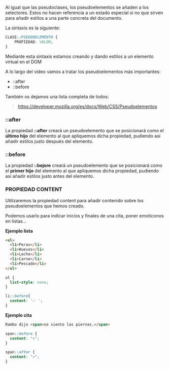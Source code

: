 Al igual que las pseudoclases, los pseudoelementos se añaden a los selectores. Estos no hacen referencia a un estado especial si no que sirven para añadir estilos a una parte concreta del documento.

La sintaxis es la siguiente:

```css
CLASE::PSEUDOELEMENTO {
    PROPIEDAD: VALOR;
}
```

Mediante esta sintaxis estamos creando y dando estilos a un elemento virtual en el DOM

A lo largo del vídeo vamos a tratar los pseudoelementos más importantes:

- ::after
- ::before

También os dejamos una lista completa de todos:

> https://developer.mozilla.org/es/docs/Web/CSS/Pseudoelementos


### ::after

La propiedad **::after** creará un  pseudoelemento que  se posicionará como el **último hijo** del elemento al que apliquemos dicha propiedad, pudiendo así añadir estilos justo después del elemento.

### ::before

La propiedad **::bejore** creará un  pseudoelemento que  se posicionará como el **primer hijo** del elemento al que apliquemos dicha propiedad, pudiendo así añadir estilos justo antes del elemento.

### **PROPIEDAD CONTENT**

Utilizaremos la propiedad content para añadir contenido sobre los pseudoelementos que hemos creado.

Podemos usarlo para indicar inicios y finales de una cita, poner emoticonos en listas…

**Ejemplo lista**

```html
<ul>
  <li>Peras</li>
  <li>Huevos</li>
  <li>Leche</li>
  <li>Carne</li>
  <li>Pescado</li>
</ul>
```

 

```css
ul {
  list-style: none;
}

li::before{
  content: '✅ ';
}
```

 

**Ejemplo cita**

 

```html
Rambo dijo <span>no siento las piernas.</span>
```

 

```css
span::before {
  content: "«";
}

span::after {
  content: "»";
}
```